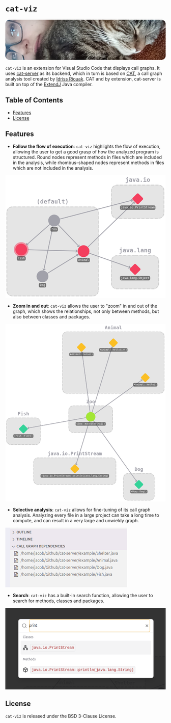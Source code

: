 # `cat-viz`
![Banner](res/banner.png)

`cat-viz` is an extension for Visual Studio Code that displays call graphs. It uses [cat-server](https://github.com/trettiofem/cat-server) as its backend, which in turn is based on [CAT](https://github.com/IdrissRio/cat/), a call graph analysis tool created by [Idriss Riouak](https://github.com/IdrissRio). CAT and by extension, cat-server is built on top of the [ExtendJ](https://extendj.org/) Java compiler.

## Table of Contents

- [Features](#features)
- [License](#license)

## Features

- **Follow the flow of execution**: `cat-viz` highlights the flow of execution, allowing the user to get a good grasp of how the analyzed program is structured. Round nodes represent methods in files which are included in the analysis, while rhombus-shaped nodes represent methods in files which are not included in the analysis.

![Dependencies](res/highlight.png)

- **Zoom in and out**: `cat-viz` allows the user to "zoom" in and out of the graph, which shows the relationships, not only between methods, but also between classes and packages.

![Dependencies](res/method.png)

- **Selective analysis**: `cat-viz` allows for fine-tuning of its call graph analysis. Analyzing every file in a large project can take a long time to compute, and can result in a very large and unwieldy graph.

![Dependencies](res/deps.png)

- **Search**: `cat-viz` has a built-in search function, allowing the user to search for methods, classes and packages.

![Dependencies](res/search.png)

## License

`cat-viz` is released under the BSD 3-Clause License.